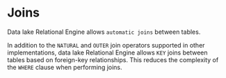 <!-- loioa594fe7784f21015a8319bce329a0711 -->

# Joins

Data lake Relational Engine allows `automatic joins` between tables.

In addition to the `NATURAL` and `OUTER` join operators supported in other implementations, data lake Relational Engine allows `KEY` joins between tables based on foreign-key relationships. This reduces the complexity of the `WHERE` clause when performing joins.

